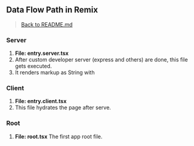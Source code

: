 ## Data Flow Path in Remix

> [Back to README.md](../README.md)

### Server

1. **File: entry.server.tsx**
2. After custom developer server (express and others) are done, this file gets executed.
3. It renders markup as String with <!DOCTYPE html>

### Client

1. **File: entry.client.tsx**
2. This file hydrates the page after serve.

### Root

1. **File: root.tsx**
   The first app root file.
